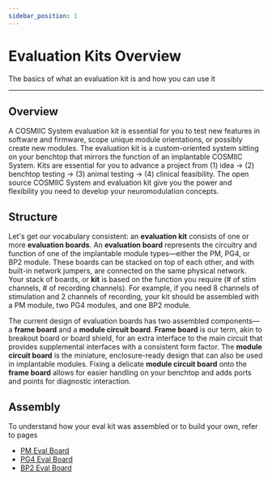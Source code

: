 ```yaml
---
sidebar_position: 1
---
```


# Evaluation Kits Overview

The basics of what an evaluation kit is and how you can use it

---

## Overview

A COSMIIC System evaluation kit is essential for you to test new features in software and firmware, scope unique module orientations, or possibly create new modules. The evaluation kit is a custom-oriented system sitting on your benchtop that mirrors the function of an implantable COSMIIC System. Kits are essential for you to advance a project from (1) idea &rarr; (2) benchtop testing &rarr; (3) animal testing &rarr; (4) clinical feasibility. The open source COSMIIC System and evaluation kit give you the power and flexibility you need to develop your neuromodulation concepts.

## Structure

Let's get our vocabulary consistent: an **evaluation kit** consists of one or more **evaluation boards**. An **evaluation board** represents the circuitry and function of one of the implantable module types&mdash;either the PM, PG4, or BP2 module. These boards can be stacked on top of each other, and with built-in network jumpers, are connected on the same physical network. Your stack of boards, or **kit** is based on the function you require (# of stim channels, # of recording channels). For example, if you need 8 channels of stimulation and 2 channels of recording, your kit should be assembled with a PM module, two PG4 modules, and one BP2 module. 

The current design of evaluation boards has two assembled components&mdash;a **frame board** and a **module circuit board**. **Frame board** is our term, akin to breakout board or board shield, for an extra interface to the main circuit that provides supplemental interfaces with a consistent form factor. The **module circuit board** is the miniature, enclosure-ready design that can also be used in implantable modules. Fixing a delicate **module circuit board** onto the **frame board** allows for easier handling on your benchtop and adds ports and points for diagnostic interaction.

## Assembly

To understand how your eval kit was assembled or to build your own, refer to pages 

- [PM Eval Board](./PM-Eval-Board.md)
- [PG4 Eval Board](./PG4-Eval-Board.md)
- [BP2 Eval Board](./BP2-Eval-Board.md)